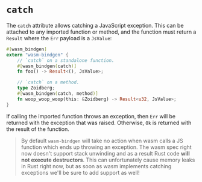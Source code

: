 # `catch`

The `catch` attribute allows catching a JavaScript exception. This can be
attached to any imported function or method, and the function must return a
`Result` where the `Err` payload is a `JsValue`:

```rust
#[wasm_bindgen]
extern "wasm-bindgen" {
    // `catch` on a standalone function.
    #[wasm_bindgen(catch)]
    fn foo() -> Result<(), JsValue>;

    // `catch` on a method.
    type Zoidberg;
    #[wasm_bindgen(catch, method)]
    fn woop_woop_woop(this: &Zoidberg) -> Result<u32, JsValue>;
}
```

If calling the imported function throws an exception, then `Err` will be
returned with the exception that was raised. Otherwise, `Ok` is returned with
the result of the function.

> By default `wasm-bindgen` will take no action when wasm calls a JS function
> which ends up throwing an exception. The wasm spec right now doesn't support
> stack unwinding and as a result Rust code **will not execute destructors**.
> This can unfortunately cause memory leaks in Rust right now, but as soon as
> wasm implements catching exceptions we'll be sure to add support as well!
